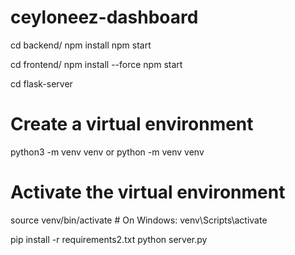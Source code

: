 # ceyloneez-dashboard

cd backend/   npm install 
npm start

cd frontend/   npm install --force
npm start


cd flask-server 
# Create a virtual environment
python3 -m venv venv    or  python -m venv venv

# Activate the virtual environment
source venv/bin/activate    # On Windows: venv\Scripts\activate

pip install -r requirements2.txt
python server.py 
